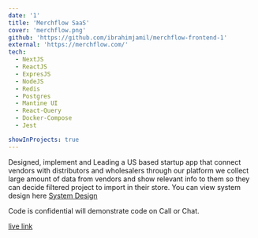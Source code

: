 ```yaml
---
date: '1'
title: 'Merchflow SaaS'
cover: 'merchflow.png'
github: 'https://github.com/ibrahimjamil/merchflow-frontend-1'
external: 'https://merchflow.com/'
tech:
  - NextJS
  - ReactJS
  - ExpresJS
  - NodeJS
  - Redis
  - Postgres
  - Mantine UI
  - React-Query
  - Docker-Compose
  - Jest

showInProjects: true
---
```


Designed, implement and Leading a US based startup app that connect vendors with distributors and wholesalers through our platform we collect large amount of data from vendors and show relevant info to them so they can decide filtered project to import in their store. You can view system design here [System Design](https://cdn.discordapp.com/attachments/970385689650810880/976120856533159966/Phase_1_System_Design.png)

Code is confidential will demonstrate code on Call or Chat.

[live link](https://merchflow.com/)
